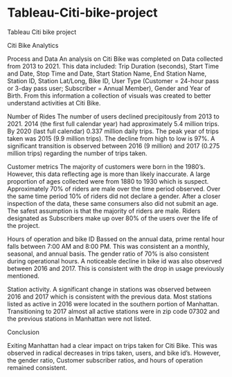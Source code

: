 # Tableau-Citi-bike-project
Tableau Citi bike project

Citi Bike Analytics

Process and Data
An analysis on Citi Bike was completed on Data collected from 2013 to 2021. This data included: Trip Duration (seconds), Start Time and Date, Stop Time and Date, Start Station Name, End Station Name, Station ID, Station Lat/Long, Bike ID, User Type (Customer = 24-hour pass or 3-day pass user; Subscriber = Annual Member), Gender and Year of Birth. From this information a collection of visuals was created to better understand activities at Citi Bike.

Number of Rides
The number of users declined precipitously from 2013 to 2021. 2014 (the first full calendar year) had approximately 5.4 million trips. By 2020 (last full calendar) 0.337 million daily trips. The peak year of trips taken was 2015 (9.9 million trips). The decline from high to low is 97%. A significant transition is observed between 2016 (9 million) and 2017 (0.275 million trips) regarding the number of trips taken.

Customer metrics
The majority of customers were born in the 1980’s. However, this data reflecting age is more than likely inaccurate. A large proportion of ages collected were from 1880 to 1930 which is suspect. Approximately 70% of riders are male over the time period observed. Over the same time period 10% of riders did not declare a gender. After a closer inspection of the data, these same consumers also did not submit an age. The safest assumption is that the majority of riders are male. Riders designated as Subscribers make up over 80% of the users over the life of the project.

Hours of operation and bike ID
Bassed on the annual data, prime rental hour falls between 7:00 AM and 8:00 PM. This was consistent an a monthly, seasonal, and annual basis. The gender ratio of 70% is also consistent during operational hours. A noticeable decline in bike id was also observed between 2016 and 2017. This is consistent with the drop in usage previously mentioned.

Station activity.
A significant change in stations was observed between 2016 and 2017 which is consistent with the previous data. Most stations listed as active in 2016 were located in the southern portion of Manhattan.  Transitioning to 2017 almost all active stations were in zip code 07302 and the previous stations in Manhattan were not listed.

Conclusion

Exiting Manhattan had a clear impact on trips taken for Citi Bike. This was observed in radical decreases in trips taken, users, and bike id’s. However, the gender ratio, Customer subscriber ratios, and hours of operation remained consistent. 
